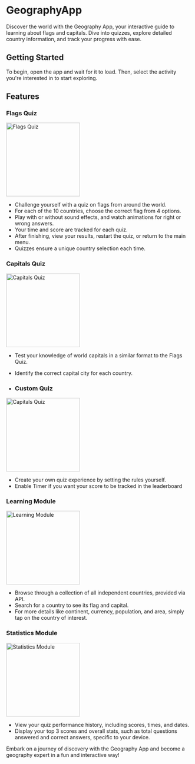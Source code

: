 # GeographyApp

Discover the world with the Geography App, your interactive guide to learning about flags and capitals. Dive into quizzes, explore detailed country information, and track your progress with ease.

## Getting Started

To begin, open the app and wait for it to load. Then, select the activity you're interested in to start exploring.

## Features

### Flags Quiz

<img src="https://github.com/nikagacho/GeographyApp/assets/145837221/80ea39bf-6da3-4cfe-9ea7-4af2345ec172" width="200" alt="Flags Quiz">

- Challenge yourself with a quiz on flags from around the world.
- For each of the 10 countries, choose the correct flag from 4 options.
- Play with or without sound effects, and watch animations for right or wrong answers.
- Your time and score are tracked for each quiz.
- After finishing, view your results, restart the quiz, or return to the main menu.
- Quizzes ensure a unique country selection each time.

### Capitals Quiz

<img src="https://github.com/nikagacho/GeographyApp/assets/145837221/41ad5ab9-fbd5-40ed-a939-8d761e3f653c" width="200" alt="Capitals Quiz">

- Test your knowledge of world capitals in a similar format to the Flags Quiz.
- Identify the correct capital city for each country.

- ### Custom Quiz

<img src="https://github.com/nikagacho/GeographyApp/assets/145837221/41ad5ab9-fbd5-40ed-a939-8d761e3f653c" width="200" alt="Capitals Quiz">

- Create your own quiz experience by setting the rules yourself.
- Enable Timer if you want your score to be tracked in the leaderboard

### Learning Module

<img src="https://github.com/nikagacho/GeographyApp/assets/145837221/336badc4-a0bd-47f3-b1ec-8070ee2eb350" width="200" alt="Learning Module">

- Browse through a collection of all independent countries, provided via API.
- Search for a country to see its flag and capital.
- For more details like continent, currency, population, and area, simply tap on the country of interest.

### Statistics Module

<img src="https://github.com/nikagacho/GeographyApp/assets/145837221/55ca7b38-9979-4608-b9e5-f55531a12fc5" width="200" alt="Statistics Module">

- View your quiz performance history, including scores, times, and dates.
- Display your top 3 scores and overall stats, such as total questions answered and correct answers, specific to your device.

Embark on a journey of discovery with the Geography App and become a geography expert in a fun and interactive way!
